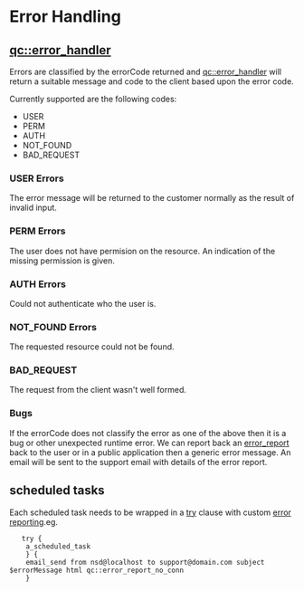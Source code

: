 Error Handling
======================

[qc::error_handler](doc/procs/error_handler.md)
--------------------------

Errors are classified by the errorCode returned and [qc::error_handler](doc/procs/error_handler.md) will return a suitable message and code to the client based upon the error code.

Currently supported are the following codes:
* USER
* PERM
* AUTH
* NOT_FOUND
* BAD_REQUEST

### USER Errors
The error message will be returned to the customer normally as the result of invalid input.

### PERM Errors
The user does not have permision on the resource.
An indication of the missing permission is given.

### AUTH Errors
Could not authenticate who the user is.

### NOT_FOUND Errors
The requested resource could not be found.

### BAD_REQUEST
The request from the client wasn't well formed.

### Bugs
If the errorCode does not classify the error as one of the above then it is a bug or other unexpected runtime error.
We can report back an [error_report](procs/error_report.md) back to the user or in a public application then a generic error message.
An email will be sent to the support email with details of the error report.

scheduled tasks
--------------------------


Each scheduled task needs to be wrapped in a [try](procs/try.md) clause with custom [error reporting](procs/error_report_no_conn.md).eg.
	
	   try {
		a_scheduled_task
	    } {
		email_send from nsd@localhost to support@domain.com subject $errorMessage html qc::error_report_no_conn
	    }
	